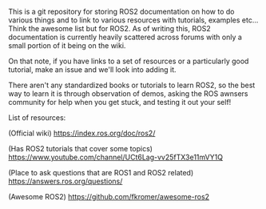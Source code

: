 This is a git repository for storing ROS2 documentation on how to do various things and to link to various resources with tutorials, examples etc... Think the awesome list but for ROS2. As of writing this, ROS2 documentation is currently heavily scattered across forums with only a small portion of it being on the wiki.

 On that note, if you have links to a set of resources or a particularly good tutorial, make an issue and we'll look into adding it.
 
There aren't any standardized books or tutorials to learn ROS2, so the best way to learn it is through observation of demos, asking the ROS awnsers community for help when you get stuck, and testing it out your self!

List of resources:

(Official wiki)
https://index.ros.org/doc/ros2/

(Has ROS2 tutorials that cover some topics)
https://www.youtube.com/channel/UCt6Lag-vv25fTX3e11mVY1Q

(Place to ask questions that are ROS1 and ROS2 related)
https://answers.ros.org/questions/

(Awesome ROS2)
https://github.com/fkromer/awesome-ros2

